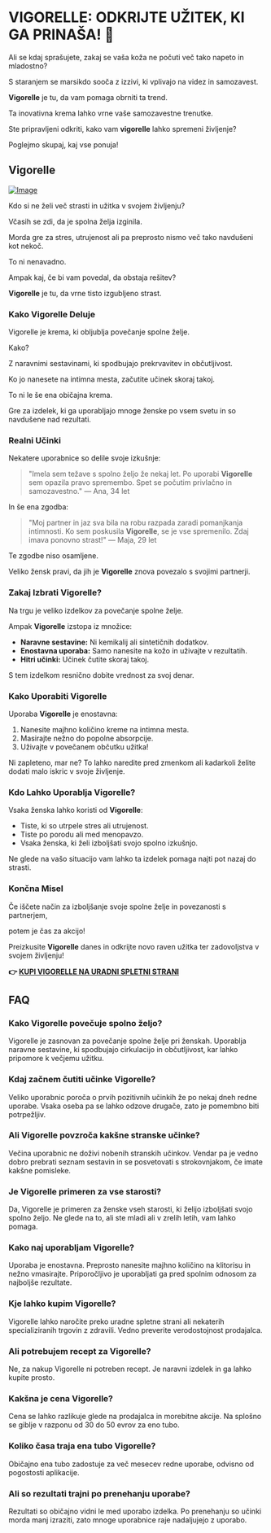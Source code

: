 # VIGORELLE: ODKRIJTE UŽITEK, KI GA PRINAŠA! 💖

Ali se kdaj sprašujete, zakaj se vaša koža ne počuti več tako napeto in mladostno? 

S staranjem se marsikdo sooča z izzivi, ki vplivajo na videz in samozavest. 

**Vigorelle** je tu, da vam pomaga obrniti ta trend. 

Ta inovativna krema lahko vrne vaše samozavestne trenutke. 

Ste pripravljeni odkriti, kako vam **vigorelle** lahko spremeni življenje? 

Poglejmo skupaj, kaj vse ponuja!

## Vigorelle

[![Image](https://www2.sellhealth.com/2/vigorellehpa2.gif)](https://gchaffi.com/gm2u8yxu)

Kdo si ne želi več strasti in užitka v svojem življenju?

Včasih se zdi, da je spolna želja izginila. 

Morda gre za stres, utrujenost ali pa preprosto nismo več tako navdušeni kot nekoč.

To ni nenavadno.

Ampak kaj, če bi vam povedal, da obstaja rešitev?

**Vigorelle** je tu, da vrne tisto izgubljeno strast.

### Kako Vigorelle Deluje

Vigorelle je krema, ki obljublja povečanje spolne želje. 

Kako?

Z naravnimi sestavinami, ki spodbujajo prekrvavitev in občutljivost.

Ko jo nanesete na intimna mesta, začutite učinek skoraj takoj.

To ni le še ena običajna krema. 

Gre za izdelek, ki ga uporabljajo mnoge ženske po vsem svetu in so navdušene nad rezultati.

### Realni Učinki

Nekatere uporabnice so delile svoje izkušnje:

> "Imela sem težave s spolno željo že nekaj let. 
> Po uporabi **Vigorelle** sem opazila pravo spremembo. 
> Spet se počutim privlačno in samozavestno." 
> — Ana, 34 let

In še ena zgodba:

> "Moj partner in jaz sva bila na robu razpada zaradi pomanjkanja intimnosti. 
> Ko sem poskusila **Vigorelle**, se je vse spremenilo. 
> Zdaj imava ponovno strast!" 
> — Maja, 29 let

Te zgodbe niso osamljene. 

Veliko žensk pravi, da jih je **Vigorelle** znova povezalo s svojimi partnerji.

### Zakaj Izbrati Vigorelle?

Na trgu je veliko izdelkov za povečanje spolne želje. 

Ampak **Vigorelle** izstopa iz množice:

- **Naravne sestavine:** Ni kemikalij ali sintetičnih dodatkov.
- **Enostavna uporaba:** Samo nanesite na kožo in uživajte v rezultatih.
- **Hitri učinki:** Učinek čutite skoraj takoj.
  
S tem izdelkom resnično dobite vrednost za svoj denar.

### Kako Uporabiti Vigorelle

Uporaba **Vigorelle** je enostavna:

1. Nanesite majhno količino kreme na intimna mesta.
2. Masirajte nežno do popolne absorpcije.
3. Uživajte v povečanem občutku užitka!

Ni zapleteno, mar ne? To lahko naredite pred zmenkom ali kadarkoli želite dodati malo iskric v svoje življenje.

### Kdo Lahko Uporablja Vigorelle?

Vsaka ženska lahko koristi od **Vigorelle**:

- Tiste, ki so utrpele stres ali utrujenost.
- Tiste po porodu ali med menopavzo.
- Vsaka ženska, ki želi izboljšati svojo spolno izkušnjo.

Ne glede na vašo situacijo vam lahko ta izdelek pomaga najti pot nazaj do strasti.

### Končna Misel

Če iščete način za izboljšanje svoje spolne želje in povezanosti s partnerjem,

potem je čas za akcijo!

Preizkusite **Vigorelle** danes in odkrijte novo raven užitka ter zadovoljstva v svojem življenju!



**👉 [KUPI VIGORELLE NA URADNI SPLETNI STRANI](https://gchaffi.com/gm2u8yxu)**

## FAQ

### Kako Vigorelle povečuje spolno željo?
Vigorelle je zasnovan za povečanje spolne želje pri ženskah. Uporablja naravne sestavine, ki spodbujajo cirkulacijo in občutljivost, kar lahko pripomore k večjemu užitku.

### Kdaj začnem čutiti učinke Vigorelle?
Veliko uporabnic poroča o prvih pozitivnih učinkih že po nekaj dneh redne uporabe. Vsaka oseba pa se lahko odzove drugače, zato je pomembno biti potrpežljiv.

### Ali Vigorelle povzroča kakšne stranske učinke?
Večina uporabnic ne doživi nobenih stranskih učinkov. Vendar pa je vedno dobro prebrati seznam sestavin in se posvetovati s strokovnjakom, če imate kakšne pomisleke.

### Je Vigorelle primeren za vse starosti?
Da, Vigorelle je primeren za ženske vseh starosti, ki želijo izboljšati svojo spolno željo. Ne glede na to, ali ste mladi ali v zrelih letih, vam lahko pomaga.

### Kako naj uporabljam Vigorelle?
Uporaba je enostavna. Preprosto nanesite majhno količino na klitorisu in nežno vmasirajte. Priporočljivo je uporabljati ga pred spolnim odnosom za najboljše rezultate.

### Kje lahko kupim Vigorelle?
Vigorelle lahko naročite preko uradne spletne strani ali nekaterih specializiranih trgovin z zdravili. Vedno preverite verodostojnost prodajalca.

### Ali potrebujem recept za Vigorelle?
Ne, za nakup Vigorelle ni potreben recept. Je naravni izdelek in ga lahko kupite prosto.

### Kakšna je cena Vigorelle?
Cena se lahko razlikuje glede na prodajalca in morebitne akcije. Na splošno se giblje v razponu od 30 do 50 evrov za eno tubo.

### Koliko časa traja ena tubo Vigorelle?
Običajno ena tubo zadostuje za več mesecev redne uporabe, odvisno od pogostosti aplikacije. 

### Ali so rezultati trajni po prenehanju uporabe?
Rezultati so običajno vidni le med uporabo izdelka. Po prenehanju so učinki morda manj izraziti, zato mnoge uporabnice raje nadaljujejo z uporabo.
